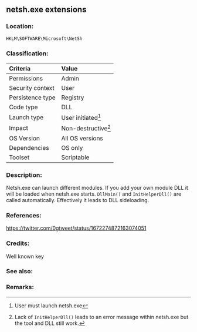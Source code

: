 ## netsh.exe extensions <!-- general "title" of the persistence. Good to be unique. -->
<!-- separate sections by two empty lines -->
<!-- do not remove empty sections  -->


### Location: <!-- where to find it -->
`HKLM\SOFTWARE\Microsoft\NetSh`


### Classification: <!-- see "how it works" document. Empty lime must go next. -->

|Criteria|Value|
|:---|:---|
|Permissions|Admin|
|Security context| User |
|Persistence type| Registry |
|Code type|DLL|
|Launch type|User initiated[^1]|
|Impact|Non-destructive[^2]|
|OS Version|All OS versions|
|Dependencies|OS only|
|Toolset|Scriptable|


### Description:<!-- add two EOLs or two spaces at the end of line to create a line break -->
Netsh.exe can launch different modules. If you add your own module DLL it will be loaded when netsh.exe starts. `DllMain()` and `InitHelperDll()` are called automatically.
Effectively it leads to DLL sideloading.


### References: <!-- use <...> or [abc](https://...) syntax. Prepend with "- " when more than one -->
<https://twitter.com/0gtweet/status/1672274872163074051>


### Credits: <!-- use [abc](https://...) syntax. Prepend with "- " when more than one. -->
Well known key

### See also: <!-- if refering to the same repo, use [Name](file.md) syntax. -->
<!-- prepend with "- " if more than one -->


### Remarks: <!-- see the usage in the "classification" section. Use only 1:1 references i.e. not refering to the same footnote from two different places -->
[^1]: User must launch netsh.exe
[^2]: Lack of `InitHelperDll()` leads to an error message within netsh.exe but the tool and DLL still work.
